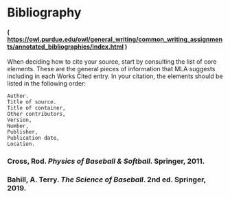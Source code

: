 # Bibliography

#### ( https://owl.purdue.edu/owl/general_writing/common_writing_assignments/annotated_bibliographies/index.html )

When deciding how to cite your source, start by consulting the list of core elements. These are the general pieces of information that MLA suggests including in each Works Cited entry. In your citation, the elements should be listed in the following order:

    Author.
    Title of source.
    Title of container,
    Other contributors,
    Version,
    Number,
    Publisher,
    Publication date,
    Location.


### Cross, Rod. *Physics of Baseball & Softball*. Springer, 2011.

### Bahill, A. Terry. *The Science of Baseball*. 2nd ed. Springer, 2019.